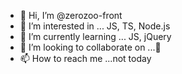 - 👋 Hi, I’m @zerozoo-front
- 👀 I’m interested in ... JS, TS, Node.js
- 🌱 I’m currently learning ... JS, jQuery
- 💞️ I’m looking to collaborate on ...👀
- 📫 How to reach me ...not today

<!---
zerozoo-front/zerozoo-front is a ✨ special ✨ repository because its `README.md` (this file) appears on your GitHub profile.
You can click the Preview link to take a look at your changes.
--->
